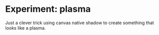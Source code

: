 <!--
  id: 2565
  date: 2014-04-24
  modified: 2015-10-25
  slug: experiment-plasma
  type: post
  excerpt: <p>Just a clever trick using canvas native shadow to create something that looks like a plasma.</p>
  categories: uncategorized
  tags: cool shit, experiment, particles
  inCv: 
  inPortfolio: 
  dateFrom: 
  dateTo: 
  related: experiment-bezier experiment-blob experiment-boids experiment-clouds experiment-ff experiment-fire experiment-flowfield experiment-glass experiment-grid experiment-heart experiment-marbles experiment-plasma experiment-radialdifference experiment-snow experiment-spiralmap experiment-starzoom experiment-touches experiment-vertical experiment-voronoi
-->

# Experiment: plasma

<p>Just a clever trick using canvas native shadow to create something that looks like a plasma.</p>
<p><!--more--></p>
<pre><code data-language="javascript" data-src="/static/experiment/plasma.js"></code></pre>
